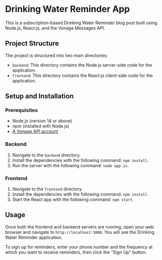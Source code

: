 # Drinking Water Reminder App

This is a subscription-based Drinking Water Reminder blog post built using Node.js, React.js, and the Vonage Messages API.

## Project Structure

The project is structured into two main directories:

- `backend`: This directory contains the Node.js server-side code for the application.
- `frontend`: This directory contains the React.js client-side code for the application.

## Setup and Installation

### Prerequisites

- Node.js (version 14 or above)
- npm (installed with Node.js)
- [A Vonage API account](https://ui.idp.vonage.com/ui/auth/registration)

### Backend

1. Navigate to the `backend` directory.
2. Install the dependencies with the following command: `npm install`.
3. Run the server with the following command: `node app.js`.

### Frontend

1. Navigate to the `frontend` directory.
2. Install the dependencies with the following command: `npm install`.
3. Start the React app with the following command: `npm start`.

## Usage

Once both the frontend and backend servers are running, open your web browser and navigate to `http://localhost:3000`. You will see the Drinking Water Reminder application.

To sign up for reminders, enter your phone number and the frequency at which you want to receive reminders, then click the "Sign Up" button.